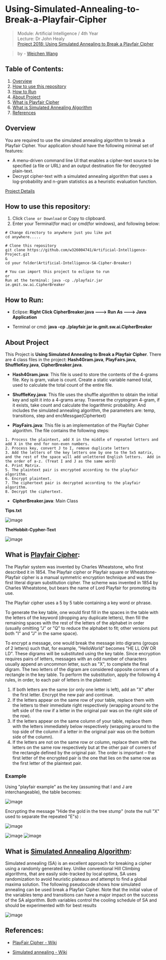 # Using-Simulated-Annealing-to-Break-a-Playfair-Cipher
> Module: Artificial Intelligence / 4th Year      
> Lecture: Dr John Healy      
> [Project 2018: Using Simulated Annealing to Break a Playfair Cipher](https://github.com/w326004741/Artificial-Intelligence-Project/blob/master/Project-aiAssignment2018.pdf) 

> by - [Weichen Wang](https://w326004741.github.io/)

## Table of Contents:
1. [Overview](#overview)
2. [How to use this repository](#how-to-use-this-repository)
3. [How to Run](#how-to-run)
4. [About Project](#about-project)
5. [What is Playfair Cipher](#what-is-playfair-cipher)
6. [What is Simulated Annealing Algorithm](#what-is-simulated-annealing-algorithm)
7. [References](#references)
## Overview
You are required to use the simulated annealing algorithm to break a Playfair Cipher. Your application should have the following minimal set of features:
- A menu-driven command line UI that enables a cipher-text source to be specified (a file or URL) and an output destination file for decrypted plain-text.
- Decrypt cipher-text with a simulated annealing algorithm that uses a log-probability and n-gram statistics as a heuristic evaluation function. 

[Project Details](https://github.com/w326004741/Artificial-Intelligence-Project/blob/master/Project-aiAssignment2018.pdf)


## How to use this repository:
1. Click `Clone or Download` or Copy to clipboard.
2. Enter your Terminal(for mac) or cmd(for windows), and following below:
```
# Change directory to anywhere just you like put
cd anywhere.....

# Clone this repository
git clone https://github.com/w326004741/Artificial-Intelligence-Project.git
&
cd your folder(Artificial-Intelligence-SA-Cipher-Breaker)

# You can import this project to eclipse to run
or
Run at the terminal: java -cp ./playfair.jar ie.gmit.sw.ai.CipherBreaker
```

## How to Run:
- Eclipse: **Right Click CipherBreaker.java ---> Run As ---> Java Application**

- Terminal or cmd: **java -cp ./playfair.jar ie.gmit.sw.ai.CipherBreaker**

## About Project

This Project is **Using Simulated Annealing to Break a Playfair Cipher**. There are 4 class files in the project: **Hash4Gram.java**,  **PlayFairs.java**,  **ShuffleKey.java**,  **CipherBreaker.java**.

- **Hash4Gram.java**: This file is used to store the contents of the 4-grams file. Key is gram, value is count. Create a static variable named total, used to calculate the total count of the entire file.

- **ShuffleKey.java**: This file uses the shuffle algorithm to obtain the initial key and split it into a 4-grams array.
Traverse the cryptogram 4-gram, if it exists, take count and calculate the logarithmic probability. And includes the simulated annealing algorithm,  the parameters are: temp, transitions, step and encMessgae(Ciphertext)

- **PlayFairs.java**: This file is an implementation of the Playfair Cipher algorithm. The file contains the following steps:
```
1. Process the plaintext, add X in the middle of repeated letters and add X in the end for non-even numbers.
2. Process key, convert J to I, remove duplicate letters
3. Add the letters of the key letters one by one to the 5x5 matrix, and the rest of the space will add unlettered English letters.  Add in the order of a-z. (Treat I and J as the same word)
4. Print Matrix.
5. The plaintext pair is encrypted according to the playfair algorithm.
6. Encrypt plaintext.
7. The ciphertext pair is decrypted according to the playfair algorithm.
8. Decrypt the ciphertext.
```
- **CipherBreaker.java**: Main Class

**Tips.txt**

![image](https://github.com/w326004741/Artificial-Intelligence-Project/blob/master/image/3691523109889_.pic_hd.jpg)

**TheHobbit-Cypher-Text**

![image](https://github.com/w326004741/Artificial-Intelligence-Project/blob/master/image/3701523109939_.pic_hd.jpg)



## What is [Playfair Cipher](https://en.wikipedia.org/wiki/Playfair_cipher):
The Playfair system was invented by Charles Wheatstone, who first described it in 1854.
The Playfair cipher or Playfair square or Wheatstone-Playfair cipher is a manual symmetric encryption technique and was the first literal digram substitution cipher. The scheme was invented in 1854 by Charles Wheatstone, but bears the name of Lord Playfair for promoting its use.

The Playfair cipher uses a 5 by 5 table containing a key word or phrase. 

To generate the key table, one would first fill in the spaces in the table with the letters of the keyword (dropping any duplicate letters), then fill the remaining spaces with the rest of the letters of the alphabet in order (usually omitting "J" or "Q" to reduce the alphabet to fit; other versions put both "I" and "J" in the same space).

To encrypt a message, one would break the message into digrams (groups of 2 letters) such that, for example, "HelloWorld" becomes "HE LL OW OR LD". These digrams will be substituted using the key table. Since encryption requires pairs of letters, messages with an odd number of characters usually append an uncommon letter, such as "X", to complete the final digram. The two letters of the digram are considered opposite corners of a rectangle in the key table. To perform the substitution, apply the following 4 rules, in order, to each pair of letters in the plaintext:
1. If both letters are the same (or only one letter is left), add an "X" after the first letter. Encrypt the new pair and continue. 
2. If the letters appear on the same row of your table, replace them with the letters to their immediate right respectively (wrapping around to the left side of the row if a letter in the original pair was on the right side of the row).
3. If the letters appear on the same column of your table, replace them with the letters immediately below respectively (wrapping around to the top side of the column if a letter in the original pair was on the bottom side of the column).
4. If the letters are not on the same row or column, replace them with the letters on the same row respectively but at the other pair of corners of the rectangle defined by the original pair. The order is important – the first letter of the encrypted pair is the one that lies on the same row as the first letter of the plaintext pair.

### Example
Using "playfair example" as the key (assuming that I and J are interchangeable), the table becomes:

![image](https://github.com/w326004741/Artificial-Intelligence-Project/blob/master/image/3711523112948_.pic.jpg)

Encrypting the message "Hide the gold in the tree stump" (note the null "X" used to separate the repeated "E"s) :

![image](https://github.com/w326004741/Artificial-Intelligence-Project/blob/master/image/3721523113033_.pic.jpg)


![image](https://github.com/w326004741/Artificial-Intelligence-Project/blob/master/image/3781523113860_.pic.jpg)
![image](https://github.com/w326004741/Artificial-Intelligence-Project/blob/master/image/3791523113874_.pic.jpg)


## What is [Simulated Annealing Algorithm](https://en.wikipedia.org/wiki/Simulated_annealing):
Simulated annealing (SA) is an excellent approach for breaking a cipher using a randomly generated key. Unlike conventional Hill Climbing algorithms, that are easily side-tracked by local optima, SA uses randomization to avoid heuristic plateaux and attempt to find a global maxima solution. The following pseudocode shows how simulated annealing can be used break a Playfair Cipher. Note that the initial value of the variables temp and transitions can have a major impact on the success of the SA algorithm. Both variables control the cooling schedule of SA and should be experimented with for best results

![image](https://github.com/w326004741/Artificial-Intelligence-Project/blob/master/image/3801523114485_.pic.jpg)


## References:
- [PlayFair Cipher - Wiki](https://en.wikipedia.org/wiki/Playfair_cipher)

- [Simulated annealing - Wiki](https://en.wikipedia.org/wiki/Simulated_annealing)
